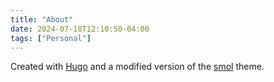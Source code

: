 ```yaml
---
title: "About"
date: 2024-07-18T12:10:50-04:00
tags: ["Personal"]
---
```

Created with [Hugo](https://gohugo.io/) and a modified version of the [smol](https://themes.gohugo.io/themes/smol/) theme.
